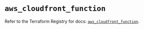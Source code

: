 # `aws_cloudfront_function`

Refer to the Terraform Registry for docs: [`aws_cloudfront_function`](https://registry.terraform.io/providers/hashicorp/aws/5.90.1/docs/resources/cloudfront_function).

